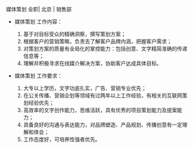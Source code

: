 媒体策划 全职| 北京 | 销售部

* 媒体策划 工作内容：

  1. 基于对目标受众的精确洞察，撰写策划方案；  1. 根据客户的营销策略，负责去了解客户品牌内涵，把握客户需求；  1. 对策划方案的质量有全局化的掌控能力：包括创意、文字精简准确的传递信息等；  1. 理解并积极寻求在线媒介解决方案，协助客户达成具体目标。
* 媒体策划 工作要求：

  1. 大专以上学历，文字功底扎实，广告、营销专业优先；   1. 在公关传播、营销企划等领域有过两年以上工作经验，有相关的互联网策划经验优先；  1. 高效率的文字创作能力，思维活跃，具有优秀的项目策划能力及提案能力；  1. 具备良好的沟通与表达能力，对品牌塑造、产品规划、传播创意有一定理解和体会；  1. 工作态度好，可培养性强者优先。 